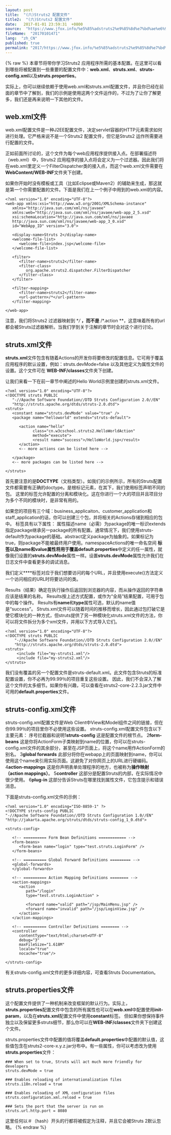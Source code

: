 ```yaml
---
layout: post
title:  "(六)Struts2 配置文件"
title2:  "(六)Struts2 配置文件"
date:   2017-01-01 23:59:31  +0800
source:  "https://www.jfox.info/%e5%85%adstruts2%e9%85%8d%e7%bd%ae%e6%96%87%e4%bb%b6.html"
fileName:  "20170101471"
lang:  "zh_CN"
published: true
permalink: "2017/https://www.jfox.info/%e5%85%adstruts2%e9%85%8d%e7%bd%ae%e6%96%87%e4%bb%b6.html"
---
```

{% raw %}
本章节将带你学习Struts2 应用程序所需的基本配置。在这里可以看到哪些将被配置到一些重要的配置文件中：**web.xml**、**struts.xml**、**struts-config.xml**以及**struts.properties**。

实际上，你可以继续依赖于使用web.xml和struts.xml配置文件，并且你已经在前面的章节中了解到，我们的示例是使用这两个文件运作的，不过为了让你了解更多，我们还是再来说明一下其他的文件。

## web.xml文件
 

  web.xml配置文件是一种J2EE配置文件，决定servlet容器的HTTP元素需求如何进行处理。它严格来说不是一个Struts2 配置文件，但它是Struts2 运作所需要进行配置的文件。 
 

正如前面所讨论的，这个文件为每个web应用程序提供接入点。在部署描述符（web.xml）中，Struts2 应用程序的接入点将会定义为一个过滤器。因此我们将在web.xml里定义一个FilterDispatcher类的接入点，而这个web.xml文件需要在**WebContent/WEB-INF**文件夹下创建。

如果你开始时没有模板或工具（比如Eclipse或Maven2）的辅助来生成，那这就是第一个你需要配置的文件。下面是我们在上一个例子中用到的web.xml的内容。

    <?xml version="1.0" encoding="UTF-8"?>
    <web-app xmlns:xsi="http://www.w3.org/2001/XMLSchema-instance"
       xmlns="http://java.sun.com/xml/ns/javaee" 
       xmlns:web="http://java.sun.com/xml/ns/javaee/web-app_2_5.xsd"
       xsi:schemaLocation="http://java.sun.com/xml/ns/javaee 
       http://java.sun.com/xml/ns/javaee/web-app_3_0.xsd"
       id="WebApp_ID" version="3.0">
       
       <display-name>Struts 2</display-name>
       <welcome-file-list>
          <welcome-file>index.jsp</welcome-file>
       </welcome-file-list>
       
       <filter>
          <filter-name>struts2</filter-name>
          <filter-class>
             org.apache.struts2.dispatcher.FilterDispatcher
          </filter-class>
       </filter>
    
       <filter-mapping>
          <filter-name>struts2</filter-name>
          <url-pattern>/*</url-pattern>
       </filter-mapping>
    
    </web-app>
    

注意，我们将Struts2 过滤器映射到 **/* **，而不是** /*.action **，这意味着所有的url都会被Struts过滤器解析。当我们学到关于注解的章节时会对这个进行讨论。

## struts.xml文件
**struts.xml**文件包含有随着Actions的开发你将要修改的配置信息。它可用于覆盖应用程序的默认设置，例如：struts.devMode=false 以及其他定义为属性文件的设置。这个文件可在 
 **WEB-INF/classes**文件夹下创建。 
 

  让我们来看一下在前一章节中阐述的Hello World示例里创建的struts.xml文件。 
 

    <?xml version="1.0" encoding="UTF-8"?>
    <!DOCTYPE struts PUBLIC
       "-//Apache Software Foundation//DTD Struts Configuration 2.0//EN"
       "http://struts.apache.org/dtds/struts-2.0.dtd">
    <struts>
       <constant name="struts.devMode" value="true" />
       <package name="helloworld" extends="struts-default">
         
          <action name="hello" 
                class="cn.w3cschool.struts2.HelloWorldAction" 
                method="execute">
                <result name="success">/HelloWorld.jsp</result>
          </action>
          <-- more actions can be listed here -->
    
       </package>
       <-- more packages can be listed here -->
    
    </struts>
    

首先要注意的是**DOCTYPE**（文档类型）。如我们的示例所示，所有的Struts配置文件都需要有正确的doctype。<struts>是根标记元素，在其下，我们使用<package>标签声明不同的包。 这里的<package>标签允许配置的分离和模块化。这在你进行一个大的项目并且项目分为多个不同的模块时，是非常有用的。

如果您的项目有三个域：business_applicaiton、customer_application和staff_application的话，你可以创建三个包，并将相关的Actions存储到相应的包中。 <package>标签具有以下属性：
属性描述name（必需）为package的唯一标识extends指定package继承另一package的所有配置。通常情况下，我们使用struts-default作为package的基础。abstract定义package为抽象的。如果标记为true，则package不能被最终用户使用。namespaceActions的唯一命名空间
**<constant>**标签以及name和value属性将用于覆盖**default.properties**中定义的任一属性，就像我们设置的**struts.devMode**属性一样。设置**struts.devMode**属性允许我们在日志文件中查看更多的调试消息。

我们定义**<action>**标签对应于我们想要访问的每个URL，并且使用execute()方法定义一个访问相应的URL时将要访问的类。

Results（结果）确定在执行操作后返回到浏览器的内容，而从操作返回的字符串应该是结果的名称。 Results按上述方式配置，或作为“全局”结果配置，可用于包中的每个操作。 Results有**name**和**type**属性可选，默认的name值是“success”。
Struts.xml文件可以随着时间的推移而增长，因此通过包打破它是使它模块化的一种方式，但struts提供了另一种模块化struts.xml文件的方法，你可以将文件拆分为多个xml文件，并用以下方式导入它们。

    <?xml version="1.0" encoding="UTF-8"?>
    <!DOCTYPE struts PUBLIC
        "-//Apache Software Foundation//DTD Struts Configuration 2.0//EN"
        "http://struts.apache.org/dtds/struts-2.0.dtd">
    <struts>
         <include file="my-struts1.xml"/>
         <include file="my-struts2.xml"/>
    </struts>
    

我们没有覆盖的另一个配置文件是struts-default.xml。此文件包含Struts的标准配置设置，你不必再为99.99％的项目重复这些设置。 因此，我们不会深入了解这个文件的太多细节。如果你有兴趣，可以查看在struts2-core-2.2.3.jar文件中可用的**default.properties**文件。

## struts-config.xml文件

struts-config.xml配置文件是Web Client中View和Model组件之间的链接，但在你99.99％的项目里你不必使用这些设置。 struts-config.xml配置文件包含以下主要元素：
序号拦截器和说明1**struts-config**
这是配置文件的根节点。
2**form-beans**
这是你将ActionForm子类映射到name的位置，你可以在struts-config.xml文件的其余部分，甚至在JSP页面上，将这个name用作ActionForm的别名。
3**global forwards**
此部分将你在webapp上的页面映射到name，你可以使用这个name来引用实际页面。这避免了对你网页上的URL进行硬编码。
4**action-mappings**
这是你声明表单处理程序的地方，也被称为**操作映射（action mappings）**。
5**controller**
这部分是配置Struts的内部，在实际情况中很少使用。
6**plug-in**
这部分告诉Struts在哪里找到属性文件，它包含提示和错误消息。

下面是struts-config.xml文件的示例：

    <?xml version="1.0" encoding="ISO-8859-1" ?>
    <!DOCTYPE struts-config PUBLIC
    "-//Apache Software Foundation//DTD Struts Configuration 1.0//EN"
    "http://jakarta.apache.org/struts/dtds/struts-config_1_0.dtd">
    
    <struts-config>
    
       <!-- ========== Form Bean Definitions ============ -->
       <form-beans>
          <form-bean name="login" type="test.struts.LoginForm" />
       </form-beans>
    
       <!-- ========== Global Forward Definitions ========= -->
       <global-forwards>
       </global-forwards>
    
       <!-- ========== Action Mapping Definitions ======== -->
       <action-mappings>
          <action
             path="/login"
             type="test.struts.LoginAction" >
    
             <forward name="valid" path="/jsp/MainMenu.jsp" />
             <forward name="invalid" path="/jsp/LoginView.jsp" />
          </action>
       </action-mappings>
    
       <!-- ========== Controller Definitions ======== -->
       <controller 
          contentType="text/html;charset=UTF-8"
          debug="3"
          maxFileSize="1.618M"
          locale="true"
          nocache="true"/>
    
    </struts-config>
    

有关struts-config.xml文件的更多详细内容，可查看Struts Documentation。

## struts.properties文件

这个配置文件提供了一种机制来改变框架的默认行为。实际上，**struts.properties**配置文件中包含的所有属性也可以在**web.xml**中配置使用**init-param**，以及在**struts.xml**配置文件中使用**constant**标签。 但如果你想保持事件独立以及保留更多struts细节，那么你可以在**WEB-INF/classes**文件夹下创建这个文件。

struts.properties文件中配置的值将覆盖**default.properties**中配置的默认值，这些值包含在struts2-core-x.y.z.jar分布中。有一些属性，你可以考虑改为使用**struts.properties**文件：

    ### When set to true, Struts will act much more friendly for developers
    struts.devMode = true
    
    ### Enables reloading of internationalization files
    struts.i18n.reload = true
    
    ### Enables reloading of XML configuration files
    struts.configuration.xml.reload = true
    
    ### Sets the port that the server is run on
    struts.url.http.port = 8080
    

这里任何以＃（hash）开头的行都将被假定为注释，并且它会被Struts 2默认忽略。
{% endraw %}